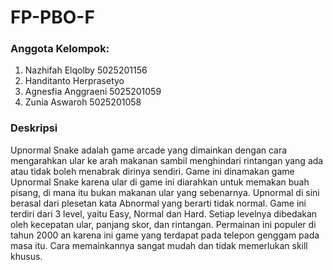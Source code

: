 # FP-PBO-F
### Anggota Kelompok:
1. Nazhifah Elqolby 5025201156
2. Handitanto Herprasetyo 
3. Agnesfia Anggraeni 5025201059
4. Zunia Aswaroh 5025201058

### Deskripsi
Upnormal Snake adalah game arcade yang dimainkan dengan cara mengarahkan ular ke arah makanan sambil menghindari rintangan yang ada atau tidak boleh menabrak dirinya sendiri. Game ini dinamakan game Upnormal Snake karena ular di game ini diarahkan untuk memakan buah pisang, di mana itu bukan makanan ular yang sebenarnya. Upnormal di sini berasal dari plesetan kata Abnormal yang berarti tidak normal. Game ini terdiri dari 3 level, yaitu Easy, Normal dan Hard. Setiap levelnya dibedakan oleh kecepatan ular, panjang skor, dan rintangan. Permainan ini populer di tahun 2000 an karena ini game yang terdapat pada telepon genggam pada masa itu. Cara memainkannya sangat mudah dan tidak memerlukan skill khusus.
